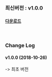 ### 최신버전 :  v1.0.0

#### [다운로드](https://kr.object.ncloudstorage.com/itsb/sdk/GamePotSDK_ios_1026.zip)

<br/>

### Change Log

#### v1.0.0 (2018-10-26)

-> 최초 버전

